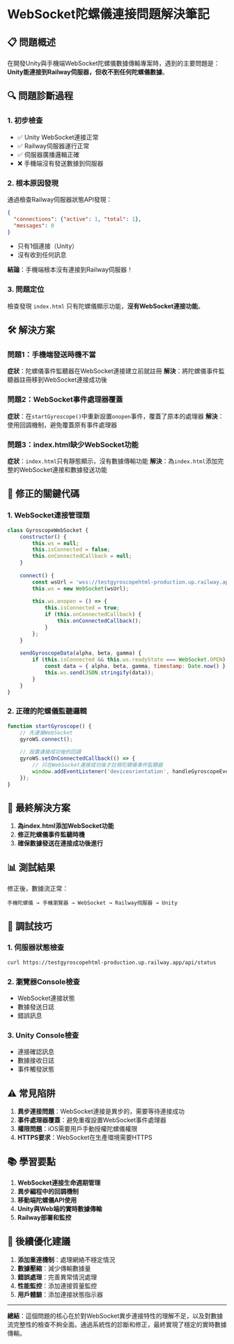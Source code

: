 # WebSocket陀螺儀連接問題解決筆記

## 📋 問題概述

在開發Unity與手機端WebSocket陀螺儀數據傳輸專案時，遇到的主要問題是：**Unity能連接到Railway伺服器，但收不到任何陀螺儀數據**。

## 🔍 問題診斷過程

### 1. 初步檢查
- ✅ Unity WebSocket連接正常
- ✅ Railway伺服器運行正常
- ✅ 伺服器廣播邏輯正確
- ❌ 手機端沒有發送數據到伺服器

### 2. 根本原因發現
通過檢查Railway伺服器狀態API發現：
```json
{
  "connections": {"active": 1, "total": 1},
  "messages": 0
}
```
- 只有1個連接（Unity）
- 沒有收到任何訊息

**結論**：手機端根本沒有連接到Railway伺服器！

### 3. 問題定位
檢查發現 `index.html` 只有陀螺儀顯示功能，**沒有WebSocket連接功能**。

## 🛠️ 解決方案

### 問題1：手機端發送時機不當
**症狀**：陀螺儀事件監聽器在WebSocket連接建立前就註冊
**解決**：將陀螺儀事件監聽器註冊移到WebSocket連接成功後

### 問題2：WebSocket事件處理器覆蓋
**症狀**：在`startGyroscope()`中重新設置`onopen`事件，覆蓋了原本的處理器
**解決**：使用回調機制，避免覆蓋原有事件處理器

### 問題3：index.html缺少WebSocket功能
**症狀**：`index.html`只有靜態顯示，沒有數據傳輸功能
**解決**：為`index.html`添加完整的WebSocket連接和數據發送功能

## 📝 修正的關鍵代碼

### 1. WebSocket連接管理類
```javascript
class GyroscopeWebSocket {
    constructor() {
        this.ws = null;
        this.isConnected = false;
        this.onConnectedCallback = null;
    }
    
    connect() {
        const wsUrl = 'wss://testgyroscopehtml-production.up.railway.app';
        this.ws = new WebSocket(wsUrl);
        
        this.ws.onopen = () => {
            this.isConnected = true;
            if (this.onConnectedCallback) {
                this.onConnectedCallback();
            }
        };
    }
    
    sendGyroscopeData(alpha, beta, gamma) {
        if (this.isConnected && this.ws.readyState === WebSocket.OPEN) {
            const data = { alpha, beta, gamma, timestamp: Date.now() };
            this.ws.send(JSON.stringify(data));
        }
    }
}
```

### 2. 正確的陀螺儀監聽邏輯
```javascript
function startGyroscope() {
    // 先連接WebSocket
    gyroWS.connect();
    
    // 設置連接成功後的回調
    gyroWS.setOnConnectedCallback(() => {
        // 只在WebSocket連接成功後才註冊陀螺儀事件監聽器
        window.addEventListener('deviceorientation', handleGyroscopeEvent);
    });
}
```

## 🎯 最終解決方案

1. **為index.html添加WebSocket功能**
2. **修正陀螺儀事件監聽時機**
3. **確保數據發送在連接成功後進行**

## 📊 測試結果

修正後，數據流正常：
```
手機陀螺儀 → 手機瀏覽器 → WebSocket → Railway伺服器 → Unity
```

## 🔧 調試技巧

### 1. 伺服器狀態檢查
```bash
curl https://testgyroscopehtml-production.up.railway.app/api/status
```

### 2. 瀏覽器Console檢查
- WebSocket連接狀態
- 數據發送日誌
- 錯誤訊息

### 3. Unity Console檢查
- 連接確認訊息
- 數據接收日誌
- 事件觸發狀態

## ⚠️ 常見陷阱

1. **異步連接問題**：WebSocket連接是異步的，需要等待連接成功
2. **事件處理器覆蓋**：避免重複設置WebSocket事件處理器
3. **權限問題**：iOS需要用戶手動授權陀螺儀權限
4. **HTTPS要求**：WebSocket在生產環境需要HTTPS

## 📚 學習要點

1. **WebSocket連接生命週期管理**
2. **異步編程中的回調機制**
3. **移動端陀螺儀API使用**
4. **Unity與Web端的實時數據傳輸**
5. **Railway部署和監控**

## 🚀 後續優化建議

1. **添加重連機制**：處理網絡不穩定情況
2. **數據壓縮**：減少傳輸數據量
3. **錯誤處理**：完善異常情況處理
4. **性能監控**：添加連接質量監控
5. **用戶體驗**：添加連接狀態指示器

---

**總結**：這個問題的核心在於對WebSocket異步連接特性的理解不足，以及對數據流完整性的檢查不夠全面。通過系統性的診斷和修正，最終實現了穩定的實時數據傳輸。
